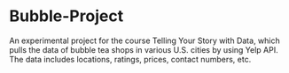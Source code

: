 # Bubble-Project
An experimental project for the course Telling Your Story with Data, which pulls the data of bubble tea shops in various U.S. cities by using Yelp API.
The data includes locations, ratings, prices, contact numbers, etc. 
